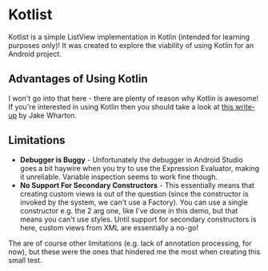 # Kotlist

Kotlist is a simple ListView implementation in Kotlin (intended for learning purposes only)! It was created to explore the viability of using Kotlin for an Android project.  


## Advantages of Using Kotlin
I won't go into that here - there are plenty of reason why Kotlin is awesome! If you're interested in using Kotlin then you should take a look at [this write-up](https://docs.google.com/document/d/1ReS3ep-hjxWA8kZi0YqDbEhCqTt29hG8P44aA9W0DM8/edit#) by Jake Wharton.

## Limitations
  - **Debugger is Buggy** - Unfortunately the debugger in Android Studio goes a bit haywire when you try to use the Expression Evaluator, making it unreliable.  Variable inspection seems to work fine though.
  - **No Support For Secondary Constructors** - This essentially means that creating custom views is out of the question (since the constructor is invoked by the system, we can't use a Factory).  You can use a single constructor e.g. the 2 arg one, like I've done in this demo, but that means you can't use styles.  Until support for secondary constructors is here, custom views from XML are essentially a no-go! 

  
The are of course other limitations (e.g. lack of annotation processing, for now), but these were the ones that hindered me the most when creating this small test.

